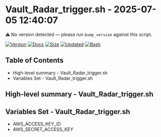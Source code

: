 # Vault_Radar_trigger.sh - 2025-07-05 12:40:07

⚠️ No version detected — please run `bump_version` against this script.

[![Version](https://img.shields.io/badge/version-0.0.0-purple.svg)](./Vault_Radar_trigger.sh)
[![Docs](https://img.shields.io/badge/docs-generated-orange.svg)](./docs/Vault_Radar_trigger.md)
[![Size](https://img.shields.io/badge/size-128B-yellow)](./Vault_Radar_trigger.sh)
[![Updated](https://img.shields.io/badge/updated-2025--07--05-blue)](./Vault_Radar_trigger.sh)
[![Bash](https://img.shields.io/badge/bash-5--2--21-red)](https://www.gnu.org/software/bash/)

## Table of Contents
- High-level summary - Vault_Radar_trigger.sh
- Variables Set - Vault_Radar_trigger.sh

## High-level summary - Vault_Radar_trigger.sh


## Variables Set - Vault_Radar_trigger.sh
- AWS_ACCESS_KEY_ID
- AWS_SECRET_ACCESS_KEY
